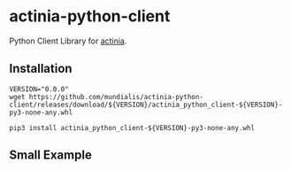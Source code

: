 # actinia-python-client

Python Client Library for [actinia](https://actinia.mundialis.de/).

## Installation

```
VERSION="0.0.0"
wget https://github.com/mundialis/actinia-python-client/releases/download/${VERSION}/actinia_python_client-${VERSION}-py3-none-any.whl

pip3 install actinia_python_client-${VERSION}-py3-none-any.whl
```

## Small Example
